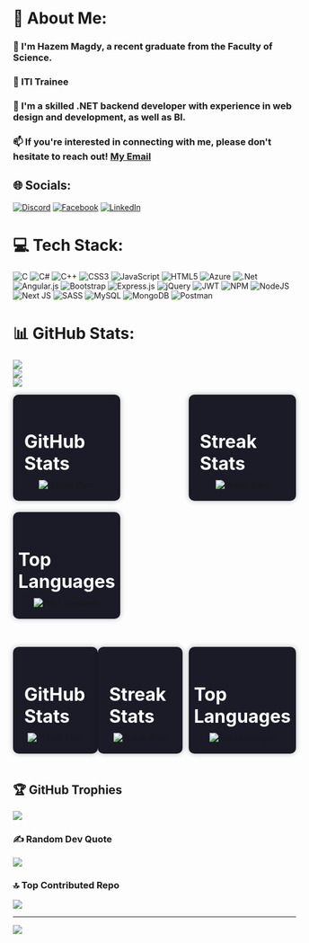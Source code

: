 # 💫 About Me:
<h3>🔭 I'm Hazem Magdy, a recent graduate from the Faculty of Science.</h3>
<h3>👯 ITI Trainee </h3>
<h3>🌱 I'm a skilled .NET backend developer with experience in web design and development, as well as BI. </h3>
<h3>📫  If you're interested in connecting with me, please don't hesitate to reach out! 
  <a href="mailto:hazemmagdy545@email.com">My Email</a></h3>


## 🌐 Socials:
[![Discord](https://img.shields.io/badge/Discord-%237289DA.svg?logo=discord&logoColor=white)](https://discord.gg/elprofessor#9864) [![Facebook](https://img.shields.io/badge/Facebook-%231877F2.svg?logo=Facebook&logoColor=white)](https://facebook.com/HazemMagdyGhieth) [![LinkedIn](https://img.shields.io/badge/LinkedIn-%230077B5.svg?logo=linkedin&logoColor=white)](https://linkedin.com/in/hazem-magdy-abdalhamid) 


# 💻 Tech Stack:
![C](https://img.shields.io/badge/c-%2300599C.svg?style=flat&logo=c&logoColor=white) ![C#](https://img.shields.io/badge/c%23-%23239120.svg?style=flat&logo=c-sharp&logoColor=white) ![C++](https://img.shields.io/badge/c++-%2300599C.svg?style=flat&logo=c%2B%2B&logoColor=white) ![CSS3](https://img.shields.io/badge/css3-%231572B6.svg?style=flat&logo=css3&logoColor=white) ![JavaScript](https://img.shields.io/badge/javascript-%23323330.svg?style=flat&logo=javascript&logoColor=%23F7DF1E) ![HTML5](https://img.shields.io/badge/html5-%23E34F26.svg?style=flat&logo=html5&logoColor=white) ![Azure](https://img.shields.io/badge/azure-%230072C6.svg?style=flat&logo=azure-devops&logoColor=white) ![.Net](https://img.shields.io/badge/.NET-5C2D91?style=flat&logo=.net&logoColor=white) ![Angular.js](https://img.shields.io/badge/angular.js-%23E23237.svg?style=flat&logo=angularjs&logoColor=white) ![Bootstrap](https://img.shields.io/badge/bootstrap-%23563D7C.svg?style=flat&logo=bootstrap&logoColor=white) ![Express.js](https://img.shields.io/badge/express.js-%23404d59.svg?style=flat&logo=express&logoColor=%2361DAFB) ![jQuery](https://img.shields.io/badge/jquery-%230769AD.svg?style=flat&logo=jquery&logoColor=white) ![JWT](https://img.shields.io/badge/JWT-black?style=flat&logo=JSON%20web%20tokens) ![NPM](https://img.shields.io/badge/NPM-%23000000.svg?style=flat&logo=npm&logoColor=white) ![NodeJS](https://img.shields.io/badge/node.js-6DA55F?style=flat&logo=node.js&logoColor=white) ![Next JS](https://img.shields.io/badge/Next-black?style=flat&logo=next.js&logoColor=white) ![SASS](https://img.shields.io/badge/SASS-hotpink.svg?style=flat&logo=SASS&logoColor=white) ![MySQL](https://img.shields.io/badge/mysql-%2300f.svg?style=flat&logo=mysql&logoColor=white) ![MongoDB](https://img.shields.io/badge/MongoDB-%234ea94b.svg?style=flat&logo=mongodb&logoColor=white) ![Postman](https://img.shields.io/badge/Postman-FF6C37?style=flat&logo=postman&logoColor=white)
# 📊 GitHub Stats:

![](https://github-readme-stats.vercel.app/api?username=Hazem-Magdy&theme=tokyonight&hide_border=false&include_all_commits=false&count_private=false)<br/>
![](https://github-readme-streak-stats.herokuapp.com/?user=Hazem-Magdy&theme=tokyonight&hide_border=false)<br/>
![](https://github-readme-stats.vercel.app/api/top-langs/?username=Hazem-Magdy&theme=tokyonight&hide_border=false&include_all_commits=false&count_private=false&layout=compact)<br/>

<div style="display: flex; flex-wrap: wrap; justify-content: space-between; align-items: center; margin-bottom: 30px;">
  <div style="display: flex; flex-direction: column; justify-content: center; align-items: center; padding: 20px; background-color: #1a1b27; border-radius: 10px; box-shadow: 0px 0px 10px rgba(0, 0, 0, 0.3); width: 30%; max-width: 300px; margin-bottom: 20px;">
    <h2 style="font-size: 2rem; font-weight: bold; color: #fff; margin-bottom: 10px;">GitHub Stats</h2>
    <img src="https://github-readme-stats.vercel.app/api?username=Hazem-Magdy&theme=tokyonight&hide_border=false&include_all_commits=false&count_private=false" alt="GitHub Stats" />
  </div>
  <div style="display: flex; flex-direction: column; justify-content: center; align-items: center; padding: 20px; background-color: #1a1b27; border-radius: 10px; box-shadow: 0px 0px 10px rgba(0, 0, 0, 0.3); width: 30%; max-width: 300px; margin-bottom: 20px;">
    <h2 style="font-size: 2rem; font-weight: bold; color: #fff; margin-bottom: 10px;">Streak Stats</h2>
    <img src="https://github-readme-streak-stats.herokuapp.com/?user=Hazem-Magdy&theme=tokyonight&hide_border=false" alt="Streak Stats" />
  </div>
  <div style="display: flex; flex-direction: column; justify-content: center; align-items: center; padding: 20px; background-color: #1a1b27; border-radius: 10px; box-shadow: 0px 0px 10px rgba(0, 0, 0, 0.3); width: 30%; max-width: 300px; margin-bottom: 20px;">
    <h2 style="font-size: 2rem; font-weight: bold; color: #fff; margin-bottom: 10px;">Top Languages</h2>
    <img src="https://github-readme-stats.vercel.app/api/top-langs/?username=Hazem-Magdy&theme=tokyonight&hide_border=false&layout=compact" alt="Top Languages" />
  </div>
</div>
<div style="display: flex; flex-wrap: wrap; justify-content: space-between; align-items: center; margin-bottom: 30px;">
  <div style="display: flex; flex-direction: row; justify-content: space-between; width: 60%; max-width: 600px; margin-bottom: 20px;">
    <div style="display: flex; flex-direction: column; justify-content: center; align-items: center; padding: 20px; background-color: #1a1b27; border-radius: 10px; box-shadow: 0px 0px 10px rgba(0, 0, 0, 0.3); width: 48%;">
      <h2 style="font-size: 2rem; font-weight: bold; color: #fff; margin-bottom: 10px;">GitHub Stats</h2>
      <img src="https://github-readme-stats.vercel.app/api?username=Hazem-Magdy&theme=tokyonight&hide_border=false&include_all_commits=false&count_private=false" alt="GitHub Stats" />
    </div>
    <div style="display: flex; flex-direction: column; justify-content: center; align-items: center; padding: 20px; background-color: #1a1b27; border-radius: 10px; box-shadow: 0px 0px 10px rgba(0, 0, 0, 0.3); width: 48%;">
      <h2 style="font-size: 2rem; font-weight: bold; color: #fff; margin-bottom: 10px;">Streak Stats</h2>
      <img src="https://github-readme-streak-stats.herokuapp.com/?user=Hazem-Magdy&theme=tokyonight&hide_border=false" alt="Streak Stats" />
    </div>
  </div>
  <div style="display: flex; flex-direction: column; justify-content: center; align-items: center; padding: 20px; background-color: #1a1b27; border-radius: 10px; box-shadow: 0px 0px 10px rgba(0, 0, 0, 0.3); width: 30%; max-width: 300px; margin-bottom: 20px;">
    <h2 style="font-size: 2rem; font-weight: bold; color: #fff; margin-bottom: 10px;">Top Languages</h2>
    <img src="https://github-readme-stats.vercel.app/api/top-langs/?username=Hazem-Magdy&theme=tokyonight&hide_border=false&layout=compact" alt="Top Languages" />
  </div>
</div>



## 🏆 GitHub Trophies
![](https://github-profile-trophy.vercel.app/?username=Hazem-Magdy&theme=tokyonight&no-frame=false&no-bg=true&margin-w=4)

### ✍️ Random Dev Quote
![](https://quotes-github-readme.vercel.app/api?type=horizontal&theme=tokyonight)

### 🔝 Top Contributed Repo
![](https://github-contributor-stats.vercel.app/api?username=Hazem-Magdy&limit=5&theme=tokyonight&combine_all_yearly_contributions=true)

---
[![](https://visitcount.itsvg.in/api?id=Hazem-Magdy&icon=0&color=0)](https://visitcount.itsvg.in)

<!-- Proudly created with GPRM ( https://gprm.itsvg.in ) -->
